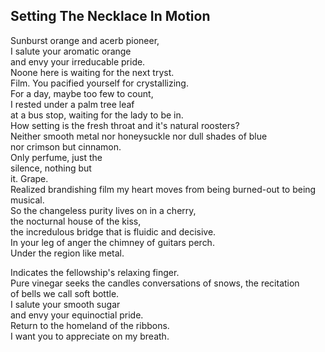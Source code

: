 Setting The Necklace In Motion
------------------------------
Sunburst orange and acerb pioneer,  
I salute your aromatic orange  
and envy your irreducable pride.  
Noone here is waiting for the next tryst.  
Film. You pacified yourself for crystallizing.  
For a day, maybe too few to count,  
I rested under a palm tree leaf  
at a bus stop, waiting for the lady to be in.  
How setting is the fresh throat and it's natural roosters?  
Neither smooth metal nor honeysuckle nor dull shades of blue  
nor crimson but cinnamon.  
Only perfume, just the  
silence, nothing but  
it. Grape.  
Realized brandishing film my heart moves from being burned-out to being musical.  
So the changeless purity lives on in a cherry,  
the nocturnal house of the kiss,  
the incredulous bridge that is fluidic and decisive.  
In your leg of anger the chimney of guitars perch.  
Under the region like metal.  
  
Indicates the fellowship's relaxing finger.  
Pure vinegar seeks the candles conversations of snows, the recitation  
of bells we call soft bottle.  
I salute your smooth sugar  
and envy your equinoctial pride.  
Return to the homeland of the ribbons.  
I want you to appreciate on my breath.  
